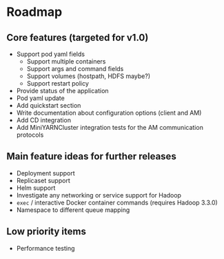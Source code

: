 # Roadmap

## Core features (targeted for v1.0)

- Support pod yaml fields
  - Support multiple containers
  - Support args and command fields
  - Support volumes (hostpath, HDFS maybe?)
  - Support restart policy
- Provide status of the application
- Pod yaml update
- Add quickstart section
- Write documentation about configuration options (client and AM)
- Add CD integration
- Add MiniYARNCluster integration tests for the AM communication protocols

## Main feature ideas for further releases

- Deployment support
- Replicaset support
- Helm support
- Investigate any networking or service support for Hadoop
- `exec` / interactive Docker container commands (requires Hadoop 3.3.0)
- Namespace to different queue mapping

## Low priority items
 
- Performance testing
